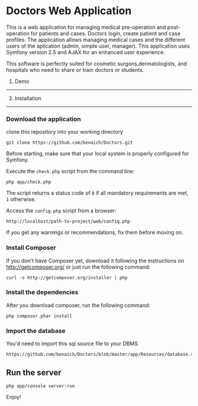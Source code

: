 Doctors Web Application
========================

This is a web application for managing medical pre-operation and post-operation for patients and cases. Doctors login, create patient and case profiles. The application allows managing medical cases and the different users of the aplication (admin, simple user, manager). This application uses Symfony version 2.5 and AJAX for an enhanced user experience. 

This software is perfectly suited for cosmetic surgons,dermatologists, and hospitals who need to share or train doctors or students.


1) Demo
-------


2) Installation
----------------------------------

### Download the application

clone this repository into your working directory

	git clone https://github.com/benaich/Doctors.git

Before starting, make sure that your local system is properly configured for Symfony.

Execute the `check.php` script from the command line:

    php app/check.php

The script returns a status code of `0` if all mandatory requirements are met,
`1` otherwise.

Access the `config.php` script from a browser:

    http://localhost/path-to-project/web/config.php

If you get any warnings or recommendations, fix them before moving on.

### Install Composer

If you don't have Composer yet, download it following the instructions on http://getcomposer.org/  or just run the following command:

    curl -s http://getcomposer.org/installer | php

### Install the dependencies

After you download composer, run the following command:

    php composer.phar install

### Import the database
	
You'd need to import this sql source file to your DBMS 

	https://github.com/benaich/Doctors/blob/master/app/Resources/database.sql

## Run the server
	
	php app/console server:run

Enjoy!
